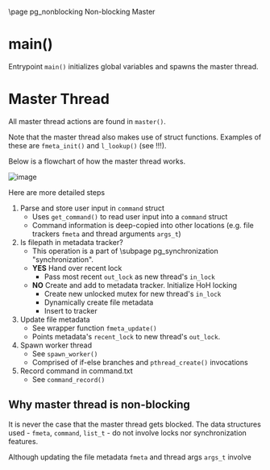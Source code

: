 \page pg_nonblocking Non-blocking Master

# main()
Entrypoint `main()` initializes global variables and spawns the master thread.

# Master Thread
All master thread actions are found in `master()`. 

Note that the master thread also makes use of struct functions. Examples of these are `fmeta_init()` and `l_lookup()` (see !!!).

Below is a flowchart of how the master thread works.

![image](master-flowchart.png)

Here are more detailed steps
1. Parse and store user input in `command` struct
    - Uses `get_command()` to read user input into a `command` struct
    - Command information is deep-copied into other locations (e.g. file trackers `fmeta` and thread arguments `args_t`)
2. Is filepath in metadata tracker? 
    - This operation is a part of \subpage pg_synchronization "synchronization".
    - **YES** Hand over recent lock
        - Pass most recent `out_lock` as new thread's `in_lock`
    - **NO** Create and add to metadata tracker. Initialize HoH locking
        - Create new unlocked mutex for new thread's `in_lock`
        - Dynamically create file metadata
        - Insert to tracker
3. Update file metadata
    - See wrapper function `fmeta_update()`
    - Points metadata's `recent_lock` to new thread's `out_lock`.
4. Spawn worker thread
    - See `spawn_worker()`
    - Comprised of if-else branches and `pthread_create()` invocations
5. Record command in command.txt
    - See `command_record()`

## Why master thread is non-blocking
It is never the case that the master thread gets blocked. The data structures used - `fmeta`, `command`, `list_t` - do not involve locks nor synchronization features.

Although updating the file metadata `fmeta` and thread args `args_t` involve 
